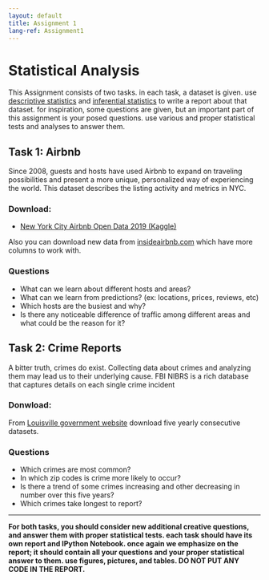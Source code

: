 ```yaml
---
layout: default
title: Assignment 1
lang-ref: Assignment1
---
```


# Statistical Analysis
This Assignment consists of two tasks. in each task, a dataset is given. use [descriptive statistics](https://en.wikipedia.org/wiki/Descriptive_statistics) and [inferential statistics](https://en.wikipedia.org/wiki/Statistical_inference) to write a report about that dataset. for inspiration, some questions are given, but an important part of this assignment is your posed questions. use various and proper statistical tests and analyses to answer them.



## Task 1: Airbnb
Since 2008, guests and hosts have used Airbnb to expand on traveling possibilities and present a more unique, personalized way of experiencing the world. This dataset describes the listing activity and metrics in NYC.

### Download: 
- [New York City Airbnb Open Data 2019 (Kaggle)](https://www.kaggle.com/dgomonov/new-york-city-airbnb-open-data)

Also you can download new data from [insideairbnb.com](http://insideairbnb.com/get-the-data.html) which have more columns to work with. 
### Questions
- What can we learn about different hosts and areas?
- What can we learn from predictions? (ex: locations, prices, reviews, etc) 
- Which hosts are the busiest and why?
- Is there any noticeable difference of traffic among different areas and what could be the reason for it?

## Task 2: Crime Reports 

A bitter truth, crimes do exist. Collecting data about crimes and analyzing them may lead us to their underlying cause. FBI NIBRS is a rich database that captures details on each single crime incident

### Donwload:
From [Louisville government website](https://data.louisvilleky.gov/dataset/crime-reports) download five yearly consecutive datasets.

### Questions
- Which crimes are most common?
- In which zip codes is crime more likely to occur?
- Is there a trend of some crimes increasing and other decreasing in number over this five years?
- Which crimes take longest to report?


****
__For both tasks, you should consider new additional creative questions, and answer them with proper statistical tests. each task should have its own report and IPython Notebook. once again we emphasize on the report; it should contain all your questions and your proper statistical answer to them. use figures, pictures, and tables. DO NOT PUT ANY CODE IN THE REPORT.__

